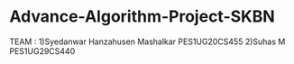 # Advance-Algorithm-Project-SKBN
TEAM :
1)Syedanwar Hanzahusen Mashalkar   PES1UG20CS455
2)Suhas M                          PES1UG29CS440
